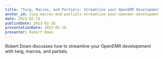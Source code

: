 ```yaml
---
title: "Twig, Macros, and Partials: Streamline your OpenEMR Development"
anchor_id: twig-macros-and-partials-streamline-your-openemr-development
date: 2023-02-18
publishDate: 2023-02-18
presentationDate: 2023-02-18
presenter: Robert Down
---
```


Robert Down discusses how to streamline your OpenEMR developement with twig, macros, and partials.
<!--more -->
